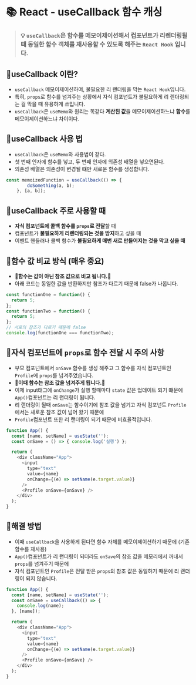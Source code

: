 # 📚 React - useCallback 함수 캐싱

> ### 💡 `useCallback`은 함수를 메모이제이션해서 컴포넌트가 리렌더링될 때 동일한 함수 객체를 재사용할 수 있도록 해주는 `React Hook` 입니다.

## 👀useCallback 이란?
* `useCallback` 메모이제이션하여, 불필요한 리 랜더링을 막는 `React Hook`입니다. 
* 특히, `props`로 함수를 넘겨주는 상황에서 자식 컴포넌트가 불필요하게 리 렌더링되는 걸 막을 때 유용하게 쓰입니다.
* `useCallback`은 `useMemo`와 원리는 똑같다 **계산된 값**을 메모이제이션하느냐 **함수**를 메모이제이션하느냐 차이이다.

## 🐐useCallback 사용 법
* `useCallback`은 `useMemo`와 사용법이 같다. 
* 첫 번째 인자에 함수를 넣고, 두 번째 인자에 의존성 배열을 넣으면된다.
* 의존성 배열은 의존성이 변경될 떄만 새로운 함수를 생성합니다.
```javascript
const memoizedFunction = useCallback(() => {
        doSomething(a, b);
    }, [a, b]);
```

## 🌱useCallback 주로 사용할 때
* **자식 컴포넌트에 콜백 함수를 `props`로 전달**할 때 
* 컴포넌트가 **불필요하게 리렌더링되는 것을 방지**하고 싶을 때
* 이벤트 핸들러나 콜백 함수가 **불필요하게 매번 새로 만들어지는 것을 막고 싶을 때**

## 🌼함수 값 비교 방식 (매우 중요)
* **🚨함수는 값이 아닌 참조 값으로 비교 됩니다.🚨**
* 아래 코드는 동일한 값을 반환하지만 참조가 다르기 때문에 false가 나옵니다.
```javascript
const functionOne = function() {
  return 5;
};
const functionTwo = function() {
  return 5;
};
// 서로의 참조가 다르기 때문에 false
console.log(functionOne === functionTwo);
```

## 🔮자식 컴포넌트에 `props`로 함수 전달 시 주의 사항
* 부모 컴포넌트에서 `onSave` 함수를 생성 해주고 그 함수를 자식 컴포넌트인 `Profile`에 `props`를 넘겨주었습니다.
* **🚨이때 함수는 참조 값을 넘겨주게 됩니다.🚨**
* 이제 input태그에 `onChange`가 실행 할때마다 `state` 값은 업데이트 되기 떄문에 `App()`컴포넌트는 리 랜더링이 됩니다. 
* 리 랜더링이 될때 `onSave`는 함수이기에 참조 값을 넘기고 자식 컴포넌트 `Profile`에서는 새로운 참조 값이 넘어 왔기 때문에 
* `Profile`컴포넌트 또한 리 랜더링이 되기 때문에 비효율적입니다.

```javascript
function App() {
  const [name, setName] = useState('');
  const onSave = () => { console.log('실행') };

  return (
    <div className="App">
      <input
        type="text"
        value={name}
        onChange={(e) => setName(e.target.value)}
      />
      <Profile onSave={onSave} />
    </div>
  );
}
```

## 🎇해결 방법
* 이때 `useCallback`을 사용하게 된다면 함수 자체를 메모이제이션하기 때문에 (기존 함수를 재사용) 
* `App()`컴포넌트가 리 랜더링이 되더라도 `onSave`의 참조 값을 메모리에서 꺼내서 `props`를 넘겨주기 때문에
* 자식 컴포넌트인 `Profile`은 전달 받은 `props`의 참조 값은 동일하기 때문에 리 랜더링이 되지 않습니다.
```javascript
function App() {
  const [name, setName] = useState('');
  const onSave = useCallback(() => {
    console.log(name);
  }, [name]);

  return (
    <div className="App">
      <input
        type="text"
        value={name}
        onChange={(e) => setName(e.target.value)}
      />
      <Profile onSave={onSave} />
    </div>
  );
}
```


